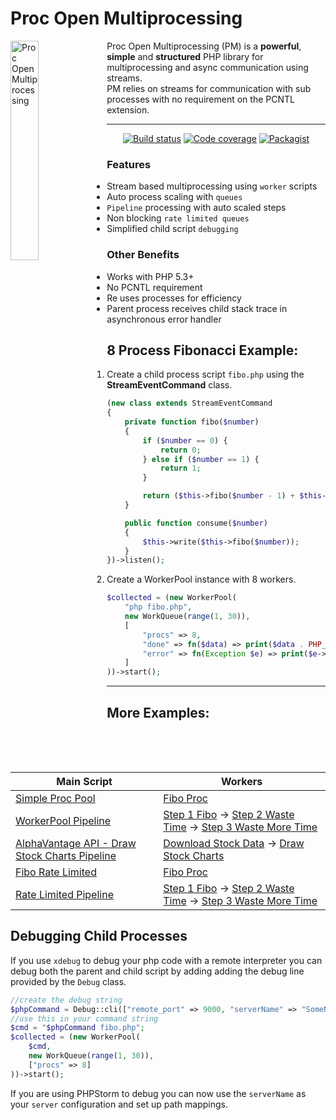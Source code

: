 # Proc Open Multiprocessing

<img src="https://aventri.github.io/proc-open-multiprocessing/logo.svg" alt="Proc Open Multiprocessing" width="30%" align="left"/>
Proc Open Multiprocessing (PM) is a <strong>powerful</strong>, <strong>simple</strong> and
  <strong>structured</strong> PHP library for multiprocessing and async communication using streams.<br /> 
  PM relies on streams for communication with sub processes with no requirement on the PCNTL extension.  
 

---

<p align="center">
  <a href="https://travis-ci.org/aventri/proc-open-multiprocessing"><img src="https://img.shields.io/travis/aventri/proc-open-multiprocessing/master.svg" alt="Build status" /></a>
  <a href="https://coveralls.io/github/aventri/proc-open-multiprocessing?branch=master"><img src="https://img.shields.io/coveralls/aventri/proc-open-multiprocessing/master.svg" alt="Code coverage" /></a>
  <!--<a href="https://scrutinizer-ci.com/g/aventri/proc-open-multiprocessing/?branch=master"><img src="https://scrutinizer-ci.com/g/aventri/proc-open-multiprocessing/badges/quality-score.png?b=master" /></a>-->
  <a href="https://packagist.org/packages/aventri/proc-open-multiprocessing"><img src="https://img.shields.io/packagist/dt/aventri/proc-open-multiprocessing.svg" alt="Packagist" /></a>  
</p>

### Features
* Stream based multiprocessing using `worker` scripts 
* Auto process scaling with `queues`
* `Pipeline` processing with auto scaled steps
* Non blocking `rate limited queues` 
* Simplified child script `debugging`

### Other Benefits
* Works with PHP 5.3+
* No PCNTL requirement
* Re uses processes for efficiency 
* Parent process receives child stack trace in asynchronous error handler


## 8 Process Fibonacci Example:

1. Create a child process script `fibo.php` using the **StreamEventCommand** class.  
    ```php
    (new class extends StreamEventCommand
    {
        private function fibo($number)
        {
            if ($number == 0) {
                return 0;
            } else if ($number == 1) {
                return 1;
            }
    
            return ($this->fibo($number - 1) + $this->fibo($number - 2));
        }
    
        public function consume($number)
        {
            $this->write($this->fibo($number));
        }
    })->listen();
    ```
2. Create a WorkerPool instance with 8 workers.
    ```php
    $collected = (new WorkerPool(
        "php fibo.php",
        new WorkQueue(range(1, 30)),
        [
            "procs" => 8,
            "done" => fn($data) => print($data . PHP_EOL),
            "error" => fn(Exception $e) => print($e->getTraceAsString() . PHP_EOL)            
        ]
    ))->start();
    ```
---
## More Examples:

| Main Script | Workers |
| ---         | --- | 
[Simple Proc Pool]|[Fibo Proc]
[WorkerPool Pipeline]|[Step 1 Fibo] -> [Step 2 Waste Time] -> [Step 3 Waste More Time]
[AlphaVantage API - Draw Stock Charts Pipeline]|[Download Stock Data] -> [Draw Stock Charts]
[Fibo Rate Limited]|[Fibo Proc]
[Rate Limited Pipeline]|[Step 1 Fibo] -> [Step 2 Waste Time] -> [Step 3 Waste More Time]

## Debugging Child Processes
If you use `xdebug` to debug your php code with a remote interpreter you can debug both the parent and child script by adding adding
the debug line provided by the `Debug` class.

```php 
//create the debug string
$phpCommand = Debug::cli(["remote_port" => 9000, "serverName" => "SomeName"]);
//use this in your command string
$cmd = "$phpCommand fibo.php";
$collected = (new WorkerPool(
    $cmd,
    new WorkQueue(range(1, 30)),
    ["procs" => 8]
))->start();
```  
If you are using PHPStorm to debug you can now use the `serverName` as your `server` configuration and set up path mappings.

[Simple Proc Pool]: <https://github.com/aventri/proc-open-multiprocessing/blob/master/example/simple_proc_pool_example.php>
[WorkerPool Pipeline]: <https://github.com/aventri/proc-open-multiprocessing/blob/master/example/multi_worker_pool_stream.php>
[AlphaVantage API - Draw Stock Charts Pipeline]: <https://github.com/aventri/proc-open-multiprocessing/blob/master/example/alpha_vantage_charts_stream.php>
[Fibo Rate Limited]: <https://github.com/aventri/proc-open-multiprocessing/blob/master/example/rate_limited_example.php>
[Rate Limited Pipeline]: <https://github.com/aventri/proc-open-multiprocessing/blob/master/example/rate_limited_pipeline.php>
[Fibo Proc]: <https://github.com/aventri/proc-open-multiprocessing/blob/master/example/proc_scripts/fibo_proc.php>  
[Step 1 Fibo]: <https://github.com/aventri/proc-open-multiprocessing/blob/master/example/proc_scripts/pipeline_1_step1.php>
[Step 2 Waste Time]: <https://github.com/aventri/proc-open-multiprocessing/blob/master/example/proc_scripts/pipeline_1_step2.php>
[Step 3 Waste More Time]: <https://github.com/aventri/proc-open-multiprocessing/blob/master/example/proc_scripts/pipeline_1_step3.php>
[Download Stock Data]: <https://github.com/aventri/proc-open-multiprocessing/blob/master/example/proc_scripts/pipeline_2_step1.php>
[Draw Stock Charts]: <https://github.com/aventri/proc-open-multiprocessing/blob/master/example/proc_scripts/pipeline_2_step2.php>
